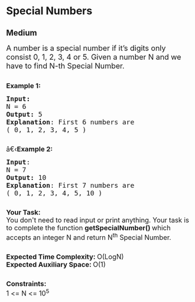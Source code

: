 # Special Numbers
## Medium
<div class="problems_problem_content__Xm_eO"><p><span style="font-size:20px">A number is a special number if it’s digits only consist 0, 1, 2, 3, 4 or 5. Given a number N&nbsp;and we have to find N-th Special Number.&nbsp;</span></p>

<p><br>
<span style="font-size:18px"><strong>Example 1:</strong></span></p>

<pre><span style="font-size:18px"><strong>Input:</strong>
N = 6
<strong>Output:</strong> 5
<strong>Explanation</strong>: First 6 numbers are
( 0, 1, 2, 3, 4, 5 )
</span></pre>

<p><br>
<span style="font-size:18px">â€‹<strong>Example 2:</strong></span></p>

<pre><span style="font-size:18px"><strong>Input</strong>: 
N = 7
<strong>Output:</strong> 10
<strong>Explanation</strong>: First 7 numbers are
( 0, 1, 2, 3, 4, 5, 10 )
</span></pre>

<p><br>
<span style="font-size:18px"><strong>Your Task:</strong><br>
You don't need to read input or print anything. Your task is to complete the function&nbsp;<strong>getSpecialNumber()&nbsp;</strong>which accepts an integer N and return N<sup>th</sup>&nbsp;Special Number.</span></p>

<p><br>
<span style="font-size:18px"><strong>Expected Time Complexity:&nbsp;</strong>O(LogN)<br>
<strong>Expected Auxiliary Space:&nbsp;</strong>O(1)</span></p>

<p><br>
<span style="font-size:18px"><strong>Constraints:</strong><br>
1 &lt;= N&nbsp;&lt;= 10<sup>5</sup></span></p>
</div>